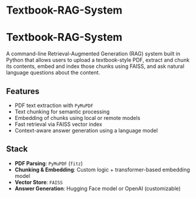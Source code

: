 # Textbook-RAG-System

# Textbook-RAG-System

A command-line Retrieval-Augmented Generation (RAG) system built in Python that allows users to upload a textbook-style PDF, extract and chunk its contents, embed and index those chunks using FAISS, and ask natural language questions about the content.

## Features

- PDF text extraction with `PyMuPDF`
- Text chunking for semantic processing
- Embedding of chunks using local or remote models
- Fast retrieval via FAISS vector index
- Context-aware answer generation using a language model

## Stack

- **PDF Parsing**: `PyMuPDF` (`fitz`)
- **Chunking & Embedding**: Custom logic + transformer-based embedding model
- **Vector Store**: `FAISS`
- **Answer Generation**: Hugging Face model or OpenAI (customizable)



